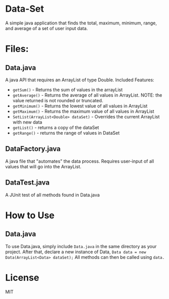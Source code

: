 # Data-Set
A simple java application that finds the total, maximum, minimum, range, and average of a set of user input data.

# Files:
## Data.java
A java API that requires an ArrayList of type Double.
Included Features:
* `getSum()` - Returns the sum of values in the arrayList
* `getAverage()` - Returns the average of all values in ArrayList. NOTE: the value returned is not rounded or truncated.
* `getMinimum()` - Returns the lowest value of all values in ArrayList
* `getMaximum()` - Returns the maximum value of all values in ArrayList
* `SetList(ArrayList<Double> dataSet)` - Overrides the current ArrayList<Double> with new data
* `getList()` - returns a copy of the dataSet
* `getRange()` - returns the range of values in DataSet

## DataFactory.java
A java file that "automates" the data process. Requires user-input of all values that will go into the ArrayList<Double>.

## DataTest.java
A JUnit test of all methods found in Data.java

# How to Use
## Data.java
To use Data.java, simply include `Data.java` in the same directory as your project.
After that, declare a new instance of Data, `Data data = new Data(ArrayList<Data> dataSet);`
All methods can then be called using `data.`


# License
MIT
